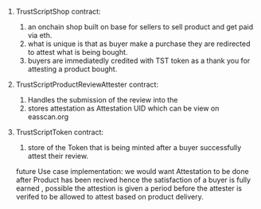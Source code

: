 1. TrustScriptShop contract:
    1. an onchain shop built on  base for sellers to sell product and get paid via eth.
    2. what is unique is that as buyer make a purchase they are redirected to attest what is being bought.
    3. buyers are immediatedly credited with TST token as a thank you for attesting a product bought.

2. TrustScriptProductReviewAttester contract: 
    1. Handles the submission of the review into the 
    2. stores attestation as Attestation UID which can be view on easscan.org

3. TrustScriptToken contract: 
    1. store of the Token that is being minted after a buyer successfully attest their review.   


    future Use case implementation: 
     we would want Attestation to be done after Product has been recived hence the satisfaction of a buyer is fully earned , possible the attestion is given a period before the attester is verifed to be allowed to attest based on product delivery. 
